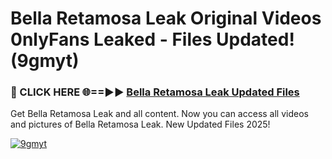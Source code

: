 # Bella Retamosa Leak Original Videos 0nlyFans Leaked - Files Updated! (9gmyt)

<h3>🔴 CLICK HERE 🌐==►► <a href="https://tinyurl.com/2jnfzry5" rel="nofollow">Bella Retamosa Leak Updated Files</a></h3>

Get Bella Retamosa Leak and all content. Now you can access all videos and pictures of Bella Retamosa Leak. New Updated Files 2025!

[![9gmyt](https://i.imgur.com/GyGTBgg.gif)](https://tinyurl.com/2jnfzry5)
